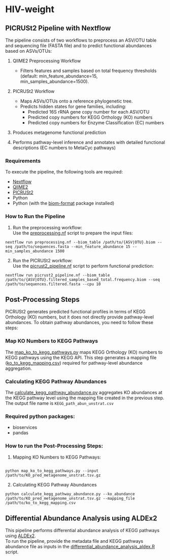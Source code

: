 # HIV-weight

## PICRUSt2 Pipeline with Nextflow
The pipeline consists of two workflows to preprocess an ASV/OTU table and sequencing file (FASTA file) and to predict functional abundances based on ASVs/OTUs:

1. QIIME2 Preprocessing Workflow
   - Filters features and samples based on total frequency thresholds (default: min_feature_abundance=15, min_samples_abundance=1500).

2. PICRUSt2 Workflow
   - Maps ASVs/OTUs onto a reference phylogenetic tree.
   - Predicts hidden states for gene families, including:
     - Predicted 16S rRNA gene copy number for each ASV/OTU
     - Predicted copy numbers for KEGG Orthology (KO) numbers
     - Predicted copy numbers for Enzyme Classification (EC) numbers
3. Produces metagenome functional prediction
4. Performs pathway-level inference and annotates with detailed functional descriptions (EC numbers to MetaCyc pathways)

### Requirements
To execute the pipeline, the following tools are required:
- <a href='https://www.nextflow.io/'> Nextflow</a>
- <a href='https://qiime2.org/'>QIIME2</a>
- <a href='https://github.com/picrust/picrust2'>PICRUSt2</a>
- Python
- Python (with the <a href='https://pypi.org/project/biom-format/'>biom-format</a> package installed)

### How to Run the Pipeline
1. Run the preprocessing workflow:</br>
Use the <a href='/PICRUSt2.pipeline/preprocessing.nf'>preprocessing.nf</a> script to prepare the input files:
```
nextflow run preprocessing.nf --biom_table /path/to/{ASV|OTU}.biom --seq /path/to/sequences.fasta --min_feature_abundance 15 --min_samples_abundance 1500
```
2. Run the PICRUSt2 workflow: </br>
Use the <a href='PICRUSt2.pipeline/picrust2_pipeline.nf'>picrust2_pipeline.nf</a> script to perform functional prediction:
```
nextflow run picrust2_pipeline.nf --biom_table /path/to/{ASV|OTU}.filtered_samples_based_total.frequency.biom --seq /path/to/sequences.filtered.fasta --cpu 10
```

## Post-Processing Steps
PICRUSt2 generates predicted functional profiles in terms of KEGG Orthology (KO) numbers, but it does not directly provide pathway-level abundances. To obtain pathway abundances, you need to follow these steps:

### Map KO Numbers to KEGG Pathways
The <a href='kegg_mapping/map_ko_to_kegg_pathways.py'>map_ko_to_kegg_pathways.py</a> maps KEGG Orthology (KO) numbers to KEGG pathways using the KEGG API. This step generates a mapping file (<a href='kegg_mapping/ko_to_kegg_mapping.csv'>ko_to_kegg_mapping.csv</a>) required for pathway-level abundance aggregation.

### Calculating KEGG Pathway Abundances
The <a href='kegg_mapping/calculate_kegg_pathway_abundance.py'>calculate_kegg_pathway_abundance.py</a> aggregates KO abundances at the KEGG pathway level using the mapping file created in the previous step. The output file name is `KEGG_path_abun_unstrat.csv`

### Required python packages:
- bioservices
- pandas

### How to run the Post-Processing Steps:
1. Mapping KO Numbers to KEGG Pathways:
```

python map_ko_to_kegg_pathways.py --input /path/to/KO_pred_metagenome_unstrat.tsv.gz
```
2. Calculating KEGG Pathway Abundances
```
python calculate_kegg_pathway_abundance.py --ko_abundance /path/to/KO_pred_metagenome_unstrat.tsv.gz --mapping_file /path/to/ko_to_kegg_mapping.csv
```

## Differential Abundance Analysis using ALDEx2
This pipeline performs differential abundance analysis of KEGG pathways using <a href='https://www.bioconductor.org/packages/release/bioc/html/ALDEx2.html'>ALDEx2</a>.</br>
To run the pipeline, provide the metadata file and KEGG pathways abundance file as inputs in the <a href='differential_abundance_analysis/differential_abundance_analysis_aldex.R'>differential_abundance_analysis_aldex.R</a> script.
